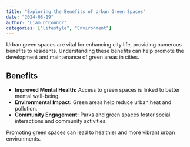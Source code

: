 ```yaml
---
title: "Exploring the Benefits of Urban Green Spaces"
date: "2024-08-19"
author: "Liam O'Connor"
categories: ["Lifestyle", "Environment"]
---
```


Urban green spaces are vital for enhancing city life, providing numerous benefits to residents. Understanding these benefits can help promote the development and maintenance of green areas in cities.

## Benefits

- **Improved Mental Health:** Access to green spaces is linked to better mental well-being.
- **Environmental Impact:** Green areas help reduce urban heat and pollution.
- **Community Engagement:** Parks and green spaces foster social interactions and community activities.

Promoting green spaces can lead to healthier and more vibrant urban environments.
